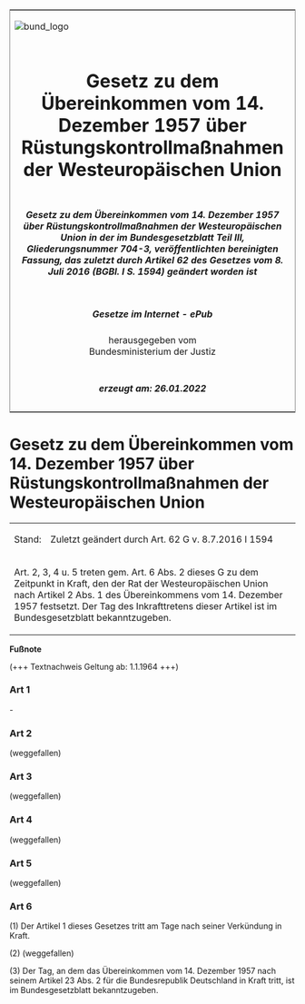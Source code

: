 <span id="DECKBLATT.html"></span>

<table border="0" frame="border" width="100%">

<tr valign="top">

<td align="left">

![bund\_logo](BfJ_2021_Web_de_de.gif)

</td>

<td align="right">

 

</td>

</tr>

<tr align="center" valign="middle">

<td colspan="2">

# Gesetz zu dem Übereinkommen vom 14. Dezember 1957 über Rüstungskontrollmaßnahmen der Westeuropäischen Union

</td>

</tr>

<tr align="center" valign="middle">

<td colspan="2">

##### Gesetz zu dem Übereinkommen vom 14. Dezember 1957 über Rüstungskontrollmaßnahmen der Westeuropäischen Union in der im Bundesgesetzblatt Teil III, Gliederungsnummer 704-3, veröffentlichten bereinigten Fassung, das zuletzt durch Artikel 62 des Gesetzes vom 8. Juli 2016 (BGBl. I S. 1594) geändert worden ist

</td>

</tr>

<tr align="center" valign="middle">

<td colspan="2">

  
  

##### Gesetze im Internet - ePub  
  
herausgegeben vom  
Bundesministerium der Justiz

</td>

</tr>

<tr align="center" valign="bottom">

<td colspan="2">

  
  

##### erzeugt am: 26.01.2022

</td>

</tr>

</table>

<span id="BJNR203840961.html"></span>

# Gesetz zu dem Übereinkommen vom 14. Dezember 1957 über Rüstungskontrollmaßnahmen der Westeuropäischen Union

<div>

<div class="jnhtml">

<table width="100%">

<colgroup>

<col width="10%">

</col>

<col width="90%">

</col>

</colgroup>

<tr>

<td>

Stand:

</div>

</div>

</td>

<td>

Zuletzt geändert durch Art. 62 G v. 8.7.2016 I 1594

</td>

</tr>

<tr>

<td colspan="2">

Art. 2, 3, 4 u. 5 treten gem. Art. 6 Abs. 2 dieses G zu dem Zeitpunkt in
Kraft, den der Rat der Westeuropäischen Union nach Artikel 2 Abs. 1 des
Übereinkommens vom 14. Dezember 1957 festsetzt. Der Tag des
Inkrafttretens dieser Artikel ist im Bundesgesetzblatt bekanntzugeben.

</td>

</tr>

</table>

</div>

</div>

<div>

  
**Fußnote**

<div class="jnhtml">

<div>

<div class="jurAbsatz">

(+++ Textnachweis Geltung ab: 1.1.1964 +++)

</div>

<div class="jurAbsatz">

  
  

</div>

</div>

</div>

</div>

<span id="BJNR203840961BJNE000100317.html"></span>

### Art 1  

<div>

<div class="jnhtml">

<div>

<div class="jurAbsatz">

\-

</div>

</div>

</div>

</div>

<span id="BJNR203840961BJNE000204118.html"></span>

### Art 2  

<div>

<div class="jnhtml">

<div>

<div class="jurAbsatz">

(weggefallen)

</div>

</div>

</div>

</div>

<span id="BJNR203840961BJNE000301118.html"></span>

### Art 3  

<div>

<div class="jnhtml">

<div>

<div class="jurAbsatz">

(weggefallen)

</div>

</div>

</div>

</div>

<span id="BJNR203840961BJNE000401118.html"></span>

### Art 4  

<div>

<div class="jnhtml">

<div>

<div class="jurAbsatz">

(weggefallen)

</div>

</div>

</div>

</div>

<span id="BJNR203840961BJNE000504118.html"></span>

### Art 5  

<div>

<div class="jnhtml">

<div>

<div class="jurAbsatz">

(weggefallen)

</div>

</div>

</div>

</div>

<span id="BJNR203840961BJNE000601118.html"></span>

### Art 6  

<div>

<div class="jnhtml">

<div>

<div class="jurAbsatz">

(1) Der Artikel 1 dieses Gesetzes tritt am Tage nach seiner Verkündung
in Kraft.

</div>

<div class="jurAbsatz">

(2) (weggefallen)

</div>

<div class="jurAbsatz">

(3) Der Tag, an dem das Übereinkommen vom 14. Dezember 1957 nach seinem
Artikel 23 Abs. 2 für die Bundesrepublik Deutschland in Kraft tritt, ist
im Bundesgesetzblatt bekanntzugeben.

</div>

</div>

</div>

</div>
